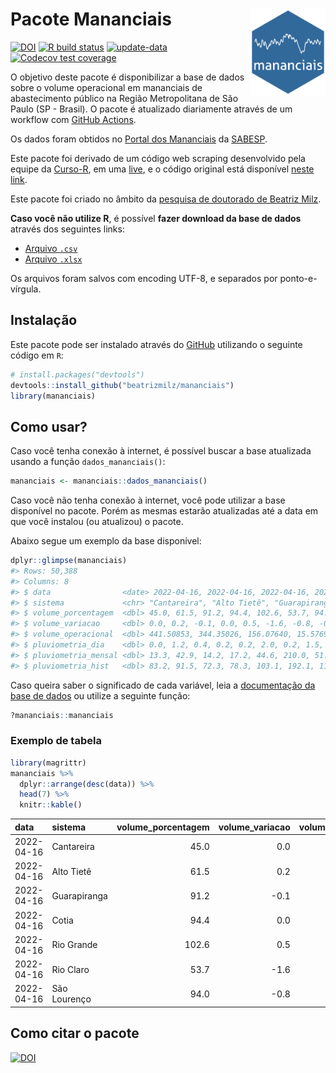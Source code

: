 
<!-- README.md is generated from README.Rmd. Please edit that file -->

# Pacote Mananciais <img src="man/figures/hexlogo.png" align="right" width = "120px"/>

<!-- badges: start -->

[![DOI](https://zenodo.org/badge/DOI/10.5281/zenodo.4733056.svg)](https://doi.org/10.5281/zenodo.4733056)
[![R build
status](https://github.com/beatrizmilz/mananciais/workflows/R-CMD-check/badge.svg)](https://github.com/beatrizmilz/mananciais/actions)
[![update-data](https://github.com/beatrizmilz/mananciais/actions/workflows/2-update_data.yaml/badge.svg)](https://github.com/beatrizmilz/mananciais/actions/workflows/2-update_data.yaml)
[![Codecov test
coverage](https://codecov.io/gh/beatrizmilz/mananciais/branch/master/graph/badge.svg)](https://codecov.io/gh/beatrizmilz/mananciais?branch=master)
<!-- badges: end -->

O objetivo deste pacote é disponibilizar a base de dados sobre o volume
operacional em mananciais de abastecimento público na Região
Metropolitana de São Paulo (SP - Brasil). O pacote é atualizado
diariamente através de um workflow com [GitHub
Actions](https://github.com/beatrizmilz/mananciais/actions).

Os dados foram obtidos no [Portal dos
Mananciais](http://mananciais.sabesp.com.br/Situacao) da
[SABESP](http://site.sabesp.com.br/site/Default.aspx).

Este pacote foi derivado de um código web scraping desenvolvido pela
equipe da [Curso-R](https://www.curso-r.com/), em uma
[live](https://youtu.be/jvZIxrMmOcQ), e o código original está
disponível [neste
link](https://github.com/curso-r/lives/blob/master/drafts/20200730_scraper_sabesp.R).

Este pacote foi criado no âmbito da [pesquisa de doutorado de Beatriz
Milz](https://beatrizmilz.github.io/tese/).

**Caso você não utilize R**, é possível **fazer download da base de
dados** através dos seguintes links:

  - [Arquivo
    `.csv`](https://github.com/beatrizmilz/mananciais/raw/master/inst/extdata/mananciais.csv)
  - [Arquivo
    `.xlsx`](https://github.com/beatrizmilz/mananciais/blob/master/inst/extdata/mananciais.xlsx?raw=true)

Os arquivos foram salvos com encoding UTF-8, e separados por
ponto-e-vírgula.

## Instalação

Este pacote pode ser instalado através do [GitHub](https://github.com/)
utilizando o seguinte código em `R`:

``` r
# install.packages("devtools")
devtools::install_github("beatrizmilz/mananciais")
library(mananciais)
```

## Como usar?

Caso você tenha conexão à internet, é possível buscar a base atualizada
usando a função `dados_mananciais()`:

``` r
mananciais <- mananciais::dados_mananciais() 
```

Caso você não tenha conexão à internet, você pode utilizar a base
disponível no pacote. Porém as mesmas estarão atualizadas até a data em
que você instalou (ou atualizou) o pacote.

Abaixo segue um exemplo da base disponível:

``` r
dplyr::glimpse(mananciais)
#> Rows: 50,388
#> Columns: 8
#> $ data                <date> 2022-04-16, 2022-04-16, 2022-04-16, 2022-04-16, 2…
#> $ sistema             <chr> "Cantareira", "Alto Tietê", "Guarapiranga", "Cotia…
#> $ volume_porcentagem  <dbl> 45.0, 61.5, 91.2, 94.4, 102.6, 53.7, 94.0, 45.0, 6…
#> $ volume_variacao     <dbl> 0.0, 0.2, -0.1, 0.0, 0.5, -1.6, -0.8, -0.1, 0.1, -…
#> $ volume_operacional  <dbl> 441.50853, 344.35026, 156.07640, 15.57694, 115.066…
#> $ pluviometria_dia    <dbl> 0.0, 1.2, 0.4, 0.2, 0.2, 2.0, 0.2, 1.5, 2.4, 0.6, …
#> $ pluviometria_mensal <dbl> 13.3, 42.9, 14.2, 17.2, 44.6, 210.0, 51.2, 13.3, 4…
#> $ pluviometria_hist   <dbl> 83.2, 91.5, 72.3, 78.3, 103.1, 192.1, 110.7, 83.2,…
```

Caso queira saber o significado de cada variável, leia a [documentação
da base de
dados](https://beatrizmilz.github.io/mananciais/reference/mananciais.html)
ou utilize a seguinte função:

``` r
?mananciais::mananciais
```

### Exemplo de tabela

``` r
library(magrittr)
mananciais %>% 
  dplyr::arrange(desc(data)) %>% 
  head(7) %>%
  knitr::kable()
```

| data       | sistema      | volume\_porcentagem | volume\_variacao | volume\_operacional | pluviometria\_dia | pluviometria\_mensal | pluviometria\_hist |
| :--------- | :----------- | ------------------: | ---------------: | ------------------: | ----------------: | -------------------: | -----------------: |
| 2022-04-16 | Cantareira   |                45.0 |              0.0 |           441.50853 |               0.0 |                 13.3 |               83.2 |
| 2022-04-16 | Alto Tietê   |                61.5 |              0.2 |           344.35026 |               1.2 |                 42.9 |               91.5 |
| 2022-04-16 | Guarapiranga |                91.2 |            \-0.1 |           156.07640 |               0.4 |                 14.2 |               72.3 |
| 2022-04-16 | Cotia        |                94.4 |              0.0 |            15.57694 |               0.2 |                 17.2 |               78.3 |
| 2022-04-16 | Rio Grande   |               102.6 |              0.5 |           115.06678 |               0.2 |                 44.6 |              103.1 |
| 2022-04-16 | Rio Claro    |                53.7 |            \-1.6 |             7.34210 |               2.0 |                210.0 |              192.1 |
| 2022-04-16 | São Lourenço |                94.0 |            \-0.8 |            83.46177 |               0.2 |                 51.2 |              110.7 |

## Como citar o pacote

[![DOI](https://zenodo.org/badge/DOI/10.5281/zenodo.4733056.svg)](https://doi.org/10.5281/zenodo.4733056)
